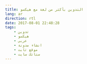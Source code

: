 ```yaml
---
title: التدوين بأكثر من لغة مع هيكسو
lang: ar
direction: rtl
date: 2017-08-01 22:48:28
tags:
    - تدوين
    - هيكسو
    - عربي
    - انشاء مدونة
    - موقع ثابت
    - ستاتك سايت
---
```


